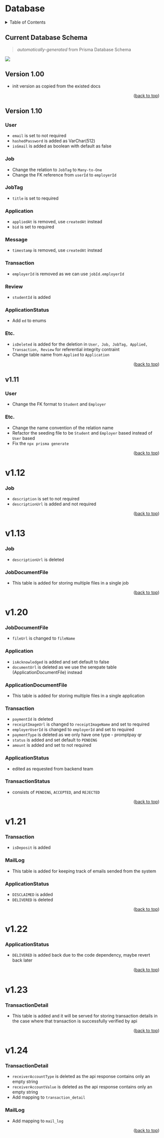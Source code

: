 # Database

<details>
  <summary>Table of Contents</summary>
  <ul>
    <li>
      <a href="#version-10">v1</a>
      <ul>
        <li><a href="#version-11">v1.1</a></li>
        <ul>
          <li><a href="#version-111">v1.11</a></li>
          <li><a href="#version-112">v1.12</a></li>
          <li><a href="#version-113">v1.13</a></li>
        </ul>
        <li><a href="#version-12">v1.2</a></li>
        <ul>
          <li><a href="#version-121">v1.21</a></li>
          <li><a href="#version-122">v1.22</a></li>
          <li><a href="#version-123">v1.23</a></li>
          <li><a href="#version-124">v1.24</a></li>
        </ul>
      </ul>
    </li>
  </ul>
</details>

## Current Database Schema

> _automatically-generated_ from Prisma Database Schema

<img src="./ERD.svg">

## Version 1.00

- init version as copied from the existed docs

<p align="right">(<a href="#readme-top">back to top</a>)</p>

## Version 1.10

### User

- `email` is set to not required
- `hashedPassword` is added as VarChar(512)
- `isGmail` is added as boolean with default as false

### Job

- Change the relation to `JobTag` to `Many-to-One`
- Change the FK reference from `userId` to `employerId`

### JobTag

- `title` is set to required

### Application

- `appliedAt` is removed, use `createdAt` instead
- `bid` is set to required

### Message

- `timestamp` is removed, use `createdAt` instead

### Transaction

- `employerId` is removed as we can use `jobId.employerId`

### Review

- `studentId` is added

### ApplicationStatus

- Add `ed` to enums

### Etc.

- `isDeleted` is added for the deletion in `User, Job, JobTag, Applied, Transaction, Review` for referential integrity contraint
- Change table name from `Applied` to `Application`

<p align="right">(<a href="#readme-top">back to top</a>)</p>

## v1.11

### User

- Change the FK format to `Student` and `Employer`

### Etc.

- Change the name convention of the relation name
- Refactor the seeding file to be `Student` and `Employer` based instead of `User` based
- Fix the `npx prisma generate`

<p align="right">(<a href="#readme-top">back to top</a>)</p>

# v1.12

### Job

- `description` is set to not required
- `descriptionUrl` is added and not required

<p align="right">(<a href="#readme-top">back to top</a>)</p>

# v1.13

### Job

- `descriptionUrl` is deleted

### JobDocumentFile

- This table is added for storing multiple files in a single job

<p align="right">(<a href="#readme-top">back to top</a>)</p>

# v1.20

### JobDocumentFile

- `fileUrl` is changed to `fileName`

### Application

- `isAcknowledged` is added and set default to false
- `documentUrl` is deleted as we use the serepate table (ApplicationDocumentFile) instead

### ApplicationDocumentFile

- This table is added for storing multiple files in a single application

### Transaction

- `paymentId` is deleted
- `receiptImageUrl` is changed to `receiptImageName` and set to required
- `employerUserId` is changed to `employerId` and set to required
- `paymentType` is deleted as we only have one type - promptpay qr
- `status` is added and set default to `PENDING`
- `amount` is added and set to not required

### ApplicationStatus

- edited as requested from backend team

### TransactionStatus

- consists of `PENDING`, `ACCEPTED`, and `REJECTED`

<p align="right">(<a href="#readme-top">back to top</a>)</p>

# v1.21

### Transaction

- `isDeposit` is added

### MailLog

- This table is added for keeping track of emails sended from the system

### ApplicationStatus

- `DISCLAIMED` is added
- `DELIVERED` is deleted

<p align="right">(<a href="#readme-top">back to top</a>)</p>

# v1.22

### ApplicationStatus

- `DELIVERED` is added back due to the code dependency, maybe revert back later

<p align="right">(<a href="#readme-top">back to top</a>)</p>

# v1.23

### TransactionDetail

- This table is added and it will be served for storing transaction details in the case where that transaction is successfully verified by api

<p align="right">(<a href="#readme-top">back to top</a>)</ p>

# v1.24

### TransactionDetail
- `receiverAccountType` is deleted as the api response contains only an empty string
- `receiverAccountValue` is deleted as the api response contains only an empty string
- Add mapping to `transaction_detail`

### MailLog
- Add mapping to `mail_log`

<p align="right">(<a href="#readme-top">back to top</a>)</ p>
